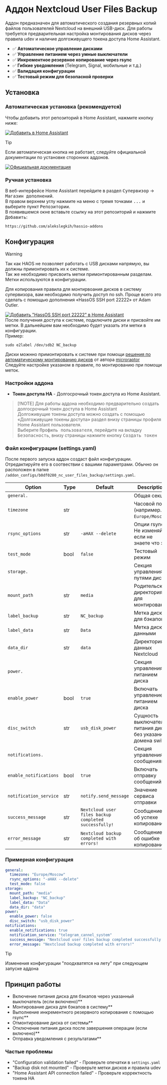 # Аддон Nextcloud User Files Backup

Аддон предназначен для автоматического создания резервных копий
файлов пользователей Nextcloud на внешний USB-диск.
Для работы требуется предварительная настройка монтирования дисков
через правила udev и наличие долгоживущего токена доступа Home Assistant.

- ✅ **Автоматическое управление дисками**
- ✅ **Управление питанием через умные выключатели**
- ✅ **Инкрементное резервное копирование через rsync**
- ✅ **Гибкие уведомления** (Telegram, Signal, мобильные и т.д.)
- ✅ **Валидация конфигурации**
- ✅ **Тестовый режим для безопасной проверки**

## Установка

### Автоматическая установка (рекомендуется)

Чтобы добавить этот репозиторий в Home Assistant, нажмите кнопку ниже:

[![Добавить в Home Assistant](https://img.shields.io/badge/Добавить%20в-Home%20Assistant-blue?logo=home-assistant&logoColor=white&labelColor=41B3A3)](https://my.home-assistant.io/redirect/supervisor_add_addon_repository/?repository_url=https://github.com/alekslegkih/hassio-addons)

> [!TIP]
> Если автоматическая кнопка не работает,
> следуйте официальной документации по установке сторонних аддонов.

[![Официальная документация](https://img.shields.io/badge/Официальная%20документация-Home%20Assistant-blue?logo=home-assistant&logoColor=white&labelColor=41B3A3)](https://www.home-assistant.io/common-tasks/os#installing-a-third-party-add-on-repository)

### Ручная установка

В веб-интерфейсе Home Assistant перейдите в раздел <kbd>Супервизор</kbd> ->
<kbd>Магазин дополнений</kbd>.  
В правом верхнем углу нажмите на меню с тремя точками <kbd>...</kbd>
и выберите пункт <kbd>Репозитории</kbd>.  
В появившемся окне вставьте ссылку на этот репозиторий и нажмите <kbd>Добавить</kbd>:

```htm
https://github.com/alekslegkih/hassio-addons
```

## Конфигурация

> [!WARNING]
> Так как HAOS не позволяет работать с USB дисками напрямую,
> вы должны примонтировать их к системе.  
> Так же необходимо присвоить метки примонтированным разделам.
> Метки используются в конфигурации.

Для копирования правила для монтирвоания дисков в систему супервизора,
вам необходимо получить доступ по ssh.
Проще всего это сделать с помощью дополнения «HassOS SSH port 22222» от Adam Outler.

[![Добавить "HassOS SSH port 22222" в Home Assistant](https://img.shields.io/badge/Добавить%20%22HassOS%20SSH%20port%2022222%22%20в-Home%20Assistant-blue?logo=home-assistant&logoColor=white&labelColor=41B3A3)](https://my.home-assistant.io/redirect/supervisor_add_addon_repository/?repository_url=https://github.com/adamoutler/HassOSConfigurator)  
После получения доступа к системе, подключите диски и присвойте им метки.
В дальнейшем вам необходимо будет указать эти метки в конфигурации.  
Пример:

```console
sudo e2label /dev/sdb2 NC_backup
```

Диски можнно примонтировать к системе при помощи
[решения по автоматическому монтированию дисков](https://gist.github.com/microraptor/be170ea642abeb937fc030175ae89c0c)
от автора [microraptor](https://gist.github.com/microraptor)  
Следуйте настройке указаном в правиле, по монтированию при помощи меток.

### Настройки аддона

- **Токен доступа HA** - Долгосрочный токен доступа из Home Assistant.

> [!NOTE] Для работы аддона необходимо предварительно создать
> долгосрочный токен доступа в Home Assistant  
> Долгоживущие токены доступа можно создать с помощью
> «Долгоживущие токены доступа» раздел внизу страницы профиля
> Home Assistant пользователя.  
> Выберите <kbd>Профиль пользователя</kbd>, перейдите на вкладку
> <kbd>Безопасность</kbd>, внизу страницы нажмите кнопку <kbd>Создать токен</kbd>

### Файл конфигурации (settings.yaml)

После первого запуска аддон создаст файл конфигурации.
Отредактируйте его в соотвествии с вашими параметрами.
Обычно он расположен в папке `/addon_configs/b0df0280_nc_user_files_backup/settings.yaml`.

| Option | Type | Default | Description |
|--------|------|---------|-------------|
| `general.` | | | Общая секция|
| `timezone` | str | | Часовой пояс (например., `Europe/Moscow`) |
| `rsync_options` | str | `-aHAX --delete` | Опции rsync Не изменяйте, если не знаете что это |
| `test_mode` | bool | `false` | Тестовый режим  |
| `storage.` | | | Секция управления путями диска|
| `mount_path` | str | `media` | Родительская директория для монтирования |
| `label_backup` | str | `NC_backup` | Метка диска для бэкапов |
| `label_data` | str | `Data` | Метка диска с данными |
| `data_dir` | str | `data` | Директория данных Nextcloud |
| `power.` | | | Секция управления питанием диска|
| `enable_power` | bool | `true` | Включать управление питанием диска |
| `disc_switch` | str | `usb_disk_power` | Сущность выключателя питания диска без указания домена switch |
| `notifications.` | | | Секция управления сообщениями|
| `enable_notifications` | bool | `true` | Включать отправку сообщений |
| `notification_service` | str | `notify.send_message` | Значение сервиса отправки |
| `success_message` | str | `Nextcloud user files backup completed successfully!` | Сообщение об успехе копирования |
| `error_message` | str | `Nextcloud backup completed with errors!` | Сообщение об ошибке копирования |

### Примерная конфигурация

```yaml
general:
  timezone: "Europe/Moscow"
  rsync_options: "-aHAX --delete" 
  test_mode: false
storage:
  mount_path: "media"
  label_backup: "NC_backup"
  label_data: "Data"
  data_dir: "data"
power:
  enable_power: false
  disc_switch: "usb_disk_power"
notifications:
  enable_notifications: true 
  notification_service: "telegram_cannel_system"
  success_message: "Nextcloud user files backup completed successfully!"
  error_message: "Nextcloud backup completed with errors!"
```

> [!TIP]
> Изменения конфигурации "поодхватятся на лету" при следующем запуске аддона

## Принцип работы

- Включение питания диска для бэкапов через указанный выключатель (если включено)**
- Монтирование диска для бэкапов в систему**
- Выполнение инкрементного резервного копирования с помощью rsync**
- Отмонтирование диска от системы**
- Отключение питания диска после завершения операции (если включено)**
- Отправка уведомления с результатами**

### Частые проблемы

- "Configuration validation failed" - Проверьте опечатки в `settings.yaml`  
- "Backup disk not mounted" - Проверьте метки дисков и правила udev  
- "Home Assistant API connection failed" - Проверьте корректность токена HA
